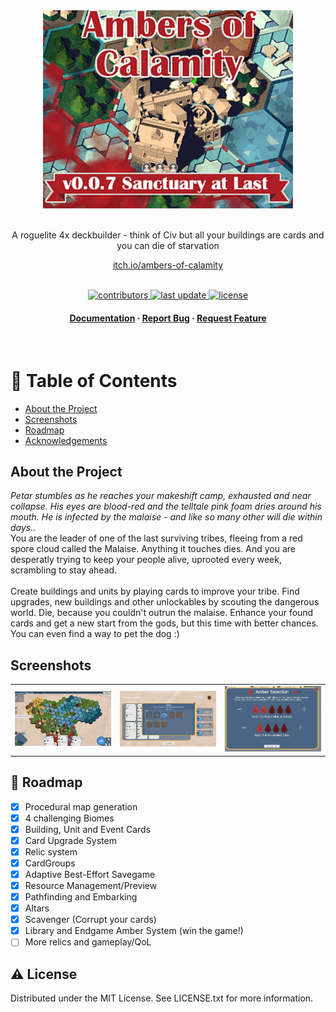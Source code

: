 <!--
Template taken from 
https://github.com/ratatui/templates
-->

<div align="center">

  <img src="Screenshots/Logo.png" alt="logo" width="400" height="auto" />
  <br>
  <p><br>
    A roguelite 4x deckbuilder - think of Civ but all your buildings are cards and you can die of starvation
  </p>

  
<!-- Badges -->
<div align="center">
  <a href="https://klarzahs.itch.io/ambers-of-calamity">
    itch.io/ambers-of-calamity
  </a>
</div><br>
<p>
  <a href="https://github.com/ThomasSchemmer/EckyCS/graphs/contributors">
    <img src="https://img.shields.io/github/contributors/ThomasSchemmer/EckyCS" alt="contributors" />
  </a>
  <a href="">
    <img src="https://img.shields.io/github/last-commit/ThomasSchemmer/EckyCS" alt="last update" />
  </a>
  <a href="https://github.com/ThomasSchemmer/EckyCS/blob/master/LICENSE">
    <img src="https://img.shields.io/github/license/ThomasSchemmer/EckyCS.svg" alt="license" />
  </a>
</p>
   
<h4>
    <a href="https://github.com/ThomasSchemmer/EckyCS/tree/master/docs">Documentation</a>
  <span> · </span>
    <a href="https://github.com/ThomasSchemmer/EckyCS/issues/">Report Bug</a>
  <span> · </span>
    <a href="https://github.com/ThomasSchemmer/EckyCS/issues/">Request Feature</a>
  </h4>
</div>

<br />

<!-- Table of Contents -->
# :notebook_with_decorative_cover: Table of Contents

- [About the Project](#star2-about-the-project)
- [Screenshots](#Screenshots)
- [Roadmap](#compass-roadmap)
- [Acknowledgements](#gem-acknowledgements)
  

<!-- About the Project -->
## About the Project
<i>
  Petar stumbles as he reaches your makeshift camp, exhausted and near collapse. His eyes are blood-red and the telltale pink foam dries around his mouth. He is infected by the malaise - and like so many other will die within days..
</i><br>
You are the leader of one of the last surviving tribes, fleeing from a red spore cloud called the Malaise. Anything it touches dies. And you are desperatly trying to keep your people alive, uprooted every week, scrambling to stay ahead.<br>
<br>
Create buildings and units by playing cards to improve your tribe. Find upgrades, new buildings and other unlockables by scouting the dangerous world. Die, because you couldn't outrun the malaise. Enhance your found cards and get a new start from the gods, but this time with better chances. You can even find a way to pet the dog :)
<div align="left"> 
  
</div>


<!-- Screenshots -->
## Screenshots
<table>
  <tr>
  <td><img src="Screenshots/mainview.png" alt="logo" width="300" height="auto" /></td>
  <td><img src="Screenshots/cardview.png" alt="logo" width="300" height="auto" /></td>
  <td><img src="Screenshots/ambersystem.png" alt="logo" width="300" height="auto" /></td>
  </tr>
</table>


<!-- Roadmap -->
## :compass: Roadmap

* [x] Procedural map generation
* [x] 4 challenging Biomes
* [x] Building, Unit and Event Cards
* [x] Card Upgrade System
* [x] Relic system
* [x] CardGroups
* [x] Adaptive Best-Effort Savegame
* [x] Resource Management/Preview
* [x] Pathfinding and Embarking
* [x] Altars
* [x] Scavenger (Corrupt your cards)
* [x] Library and Endgame Amber System (win the game!)
* [ ] More relics and gameplay/QoL

<!-- License -->
## :warning: License

Distributed under the MIT License. See LICENSE.txt for more information.
